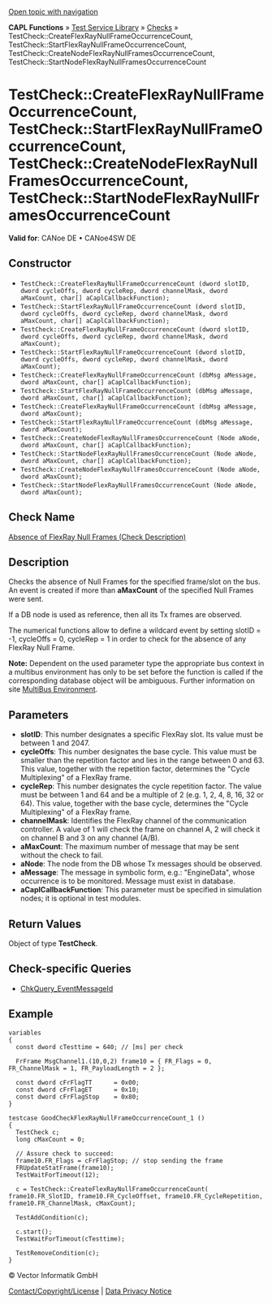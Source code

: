 [Open topic with navigation](../../../../../CANoeDEFamily.htm#Topics/CAPLFunctions/Test/Functions/CAPLfunctionTestCheckCreateFlexRayNullFrameOccurrenceCount.md)

**CAPL Functions** » [Test Service Library](../CAPLfunctionsTSLOverview.md) » [Checks](../CAPLfunctionsTSLCheckOverview.md) » TestCheck::CreateFlexRayNullFrameOccurrenceCount, TestCheck::StartFlexRayNullFrameOccurrenceCount, TestCheck::CreateNodeFlexRayNullFramesOccurrenceCount, TestCheck::StartNodeFlexRayNullFramesOccurrenceCount

# TestCheck::CreateFlexRayNullFrameOccurrenceCount, TestCheck::StartFlexRayNullFrameOccurrenceCount, TestCheck::CreateNodeFlexRayNullFramesOccurrenceCount, TestCheck::StartNodeFlexRayNullFramesOccurrenceCount

**Valid for**: CANoe DE • CANoe4SW DE

## Constructor

- `TestCheck::CreateFlexRayNullFrameOccurrenceCount (dword slotID, dword cycleOffs, dword cycleRep, dword channelMask, dword aMaxCount, char[] aCaplCallbackFunction);`
- `TestCheck::StartFlexRayNullFrameOccurrenceCount (dword slotID, dword cycleOffs, dword cycleRep, dword channelMask, dword aMaxCount, char[] aCaplCallbackFunction);`
- `TestCheck::CreateFlexRayNullFrameOccurrenceCount (dword slotID, dword cycleOffs, dword cycleRep, dword channelMask, dword aMaxCount);`
- `TestCheck::StartFlexRayNullFrameOccurrenceCount (dword slotID, dword cycleOffs, dword cycleRep, dword channelMask, dword aMaxCount);`
- `TestCheck::CreateFlexRayNullFrameOccurrenceCount (dbMsg aMessage, dword aMaxCount, char[] aCaplCallbackFunction);`
- `TestCheck::StartFlexRayNullFrameOccurrenceCount (dbMsg aMessage, dword aMaxCount, char[] aCaplCallbackFunction);`
- `TestCheck::CreateFlexRayNullFrameOccurrenceCount (dbMsg aMessage, dword aMaxCount);`
- `TestCheck::StartFlexRayNullFrameOccurrenceCount (dbMsg aMessage, dword aMaxCount);`
- `TestCheck::CreateNodeFlexRayNullFramesOccurrenceCount (Node aNode, dword aMaxCount, char[] aCaplCallbackFunction);`
- `TestCheck::StartNodeFlexRayNullFramesOccurrenceCount (Node aNode, dword aMaxCount, char[] aCaplCallbackFunction);`
- `TestCheck::CreateNodeFlexRayNullFramesOccurrenceCount (Node aNode, dword aMaxCount);`
- `TestCheck::StartNodeFlexRayNullFramesOccurrenceCount (Node aNode, dword aMaxCount);`

## Check Name

[Absence of FlexRay Null Frames (Check Description)](../../../TestCommands/CheckDescriptions/CDAbsenceOfFlexRayNullFrames.md)

## Description

Checks the absence of Null Frames for the specified frame/slot on the bus. An event is created if more than **aMaxCount** of the specified Null Frames were sent.

If a DB node is used as reference, then all its Tx frames are observed.

The numerical functions allow to define a wildcard event by setting slotID = -1, cycleOffs = 0, cycleRep = 1 in order to check for the absence of any FlexRay Null Frame.

**Note:** Dependent on the used parameter type the appropriate bus context in a multibus environment has only to be set before the function is called if the corresponding database object will be ambiguous. Further information on site [MultiBus Environment](../../../Shared/CAPL/General/TestMultiBusEnvironment.md).

## Parameters

- **slotID**: This number designates a specific FlexRay slot. Its value must be between 1 and 2047.
- **cycleOffs**: This number designates the base cycle. This value must be smaller than the repetition factor and lies in the range between 0 and 63. This value, together with the repetition factor, determines the "Cycle Multiplexing" of a FlexRay frame.
- **cycleRep**: This number designates the cycle repetition factor. The value must be between 1 and 64 and be a multiple of 2 (e.g. 1, 2, 4, 8, 16, 32 or 64). This value, together with the base cycle, determines the "Cycle Multiplexing" of a FlexRay frame.
- **channelMask**: Identifies the FlexRay channel of the communication controller. A value of 1 will check the frame on channel A, 2 will check it on channel B and 3 on any channel (A/B).
- **aMaxCount**: The maximum number of message that may be sent without the check to fail.
- **aNode**: The node from the DB whose Tx messages should be observed.
- **aMessage**: The message in symbolic form, e.g.: "EngineData", whose occurrence is to be monitored. Message must exist in database.
- **aCaplCallbackFunction**: This parameter must be specified in simulation nodes; it is optional in test modules.

## Return Values

Object of type **TestCheck**.

## Check-specific Queries

- [ChkQuery_EventMessageId](CAPLfunctionChkQueryEventMessageId.md)

## Example

```plaintext
variables
{
  const dword cTesttime = 640; // [ms] per check

  FrFrame MsgChannel1.(10,0,2) frame10 = { FR_Flags = 0, FR_ChannelMask = 1, FR_PayloadLength = 2 };

  const dword cFrFlagTT      = 0x00;
  const dword cFrFlagET      = 0x10;
  const dword cFrFlagStop    = 0x80;
}

testcase GoodCheckFlexRayNullFrameOccurrenceCount_1 ()
{
  TestCheck c;
  long cMaxCount = 0;

  // Assure check to succeed:
  frame10.FR_Flags = cFrFlagStop; // stop sending the frame
  FRUpdateStatFrame(frame10);
  TestWaitForTimeout(12);

  c = TestCheck::CreateFlexRayNullFrameOccurrenceCount( frame10.FR_SlotID, frame10.FR_CycleOffset, frame10.FR_CycleRepetition, frame10.FR_ChannelMask, cMaxCount);

  TestAddCondition(c);

  c.start();
  TestWaitForTimeout(cTesttime);

  TestRemoveCondition(c);
}
```

© Vector Informatik GmbH

[Contact/Copyright/License](../../../Shared/ContactCopyrightLicense.md) | [Data Privacy Notice](https://www.vector.com/int/en/company/get-info/privacy-policy/)